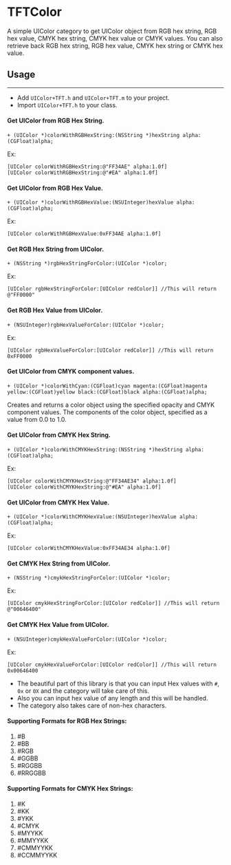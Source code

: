 TFTColor
========

A simple UIColor category to get UIColor object from RGB hex string, RGB hex value, CMYK hex string, CMYK hex value or CMYK values. You can also retrieve back RGB hex string, RGB hex value, CMYK hex string or CMYK hex value.

## Usage
---

* Add `UIColor+TFT.h` and `UIColor+TFT.m` to your project.
* Import `UIColor+TFT.h` to your class.

#### Get UIColor from RGB Hex String.
```
+ (UIColor *)colorWithRGBHexString:(NSString *)hexString alpha:(CGFloat)alpha;
```
Ex:
```
[UIColor colorWithRGBHexString:@"FF34AE" alpha:1.0f]
[UIColor colorWithRGBHexString:@"#EA" alpha:1.0f]
```

#### Get UIColor from RGB Hex Value.
``` 
+ (UIColor *)colorWithRGBHexValue:(NSUInteger)hexValue alpha:(CGFloat)alpha;
```
Ex:
``` 
[UIColor colorWithRGBHexValue:0xFF34AE alpha:1.0f]
``` 
#### Get RGB Hex String from UIColor.
``` 
+ (NSString *)rgbHexStringForColor:(UIColor *)color;
``` 
Ex: 
``` 
[UIColor rgbHexStringForColor:[UIColor redColor]] //This will return @"FF0000"
``` 
#### Get RGB Hex Value from UIColor.
``` 
+ (NSUInteger)rgbHexValueForColor:(UIColor *)color;
``` 
Ex: 
``` 
[UIColor rgbHexValueForColor:[UIColor redColor]] //This will return 0xFF0000
``` 

#### Get UIColor from CMYK component values.
``` 
+ (UIColor *)colorWithCyan:(CGFloat)cyan magenta:(CGFloat)magenta yellow:(CGFloat)yellow black:(CGFloat)black alpha:(CGFloat)alpha;
``` 
Creates and returns a color object using the specified opacity and CMYK component values.
The components of the color object, specified as a value from 0.0 to 1.0.

#### Get UIColor from CMYK Hex String.
``` 
+ (UIColor *)colorWithCMYKHexString:(NSString *)hexString alpha:(CGFloat)alpha;
``` 
Ex: 
``` 
[UIColor colorWithCMYKHexString:@"FF34AE34" alpha:1.0f]
[UIColor colorWithCMYKHexString:@"#EA" alpha:1.0f]
``` 

#### Get UIColor from CMYK Hex Value.
``` 
+ (UIColor *)colorWithCMYKHexValue:(NSUInteger)hexValue alpha:(CGFloat)alpha;
``` 
Ex: 
``` 
[UIColor colorWithCMYKHexValue:0xFF34AE34 alpha:1.0f]
``` 

#### Get CMYK Hex String from UIColor.
``` 
+ (NSString *)cmykHexStringForColor:(UIColor *)color;
``` 
Ex: 
``` 
[UIColor cmykHexStringForColor:[UIColor redColor]] //This will return @"00646400"
``` 

#### Get CMYK Hex Value from UIColor.
``` 
+ (NSUInteger)cmykHexValueForColor:(UIColor *)color;
``` 
Ex:
``` 
[UIColor cmykHexValueForColor:[UIColor redColor]] //This will return 0x00646400
``` 

* The beautiful part of this library is that you can input Hex values with `#`, `0x` or `0X` and the category will take care of this.
* Also you can input hex value of any length and this will be handled.
* The category also takes care of non-hex characters.

#### Supporting Formats for RGB Hex Strings:
1. #B
2. #BB
3. #RGB
4. #GGBB
5. #RGGBB
6. #RRGGBB 

#### Supporting Formats for CMYK Hex Strings:
1. #K
2. #KK
3. #YKK
4. #CMYK
5. #MYYKK
6. #MMYYKK
7. #CMMYYKK
8. #CCMMYYKK



